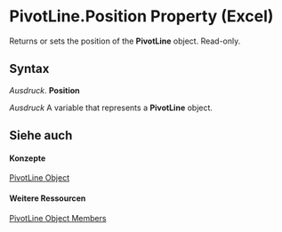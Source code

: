 
# PivotLine.Position Property (Excel)

Returns or sets the position of the  **PivotLine** object. Read-only.


## Syntax

 _Ausdruck_. **Position**

 _Ausdruck_ A variable that represents a **PivotLine** object.


## Siehe auch


#### Konzepte


[PivotLine Object](88961b73-2d9f-1112-5dd5-14c1fa02092f.md)
#### Weitere Ressourcen


[PivotLine Object Members](http://msdn.microsoft.com/library/6f47eb60-2d49-f54f-ee81-e5ed8bcf5396%28Office.15%29.aspx)